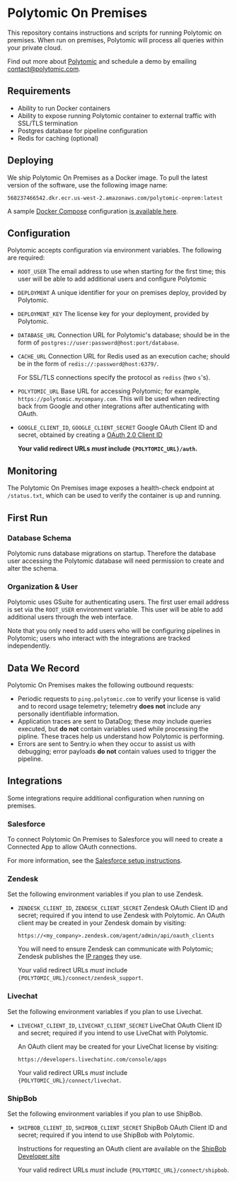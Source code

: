 # Polytomic On Premises

This repository contains instructions and scripts for running Polytomic on premises. When run on premises, Polytomic will process all queries within your private cloud.

Find out more about [Polytomic](https://www.polytomic.com) and schedule a demo by emailing [contact@polytomic.com](email:contact@polytomic.com).

## Requirements

- Ability to run Docker containers
- Ability to expose running Polytomic container to external traffic with SSL/TLS termination
- Postgres database for pipeline configuration
- Redis for caching (optional)

## Deploying

We ship Polytomic On Premises as a Docker image. To pull the latest version of the software, use the following image name:

`568237466542.dkr.ecr.us-west-2.amazonaws.com/polytomic-onprem:latest`

A sample [Docker Compose](https://docs.docker.com/compose/) configuration [is available here](./examples/docker-compose.yml).

## Configuration

Polytomic accepts configuration via environment variables. The following are required:

- `ROOT_USER`
  The email address to use when starting for the first time; this user will be able to add additional users and configure Polytomic

- `DEPLOYMENT`
  A unique identifier for your on premises deploy, provided by Polytomic.

- `DEPLOYMENT_KEY`
  The license key for your deployment, provided by Polytomic.

- `DATABASE_URL`
  Connection URL for Polytomic's database; should be in the form of `postgres://user:password@host:port/database`.

- `CACHE_URL`
  Connection URL for Redis used as an execution cache; should be in the form of `redis://:password@host:6379/`.

  For SSL/TLS connections specify the protocol as `rediss` (two `s`'s).

- `POLYTOMIC_URL`
  Base URL for accessing Polytomic; for example, `https://polytomic.mycompany.com`. This will be used when redirecting back from Google and other integrations after authenticating with OAuth.

- `GOOGLE_CLIENT_ID`, `GOOGLE_CLIENT_SECRET`
  Google OAuth Client ID and secret, obtained by creating a [OAuth 2.0 Client ID](https://console.developers.google.com/apis/credentials)

  **Your valid redirect URLs _must_ include `{POLYTOMIC_URL}/auth`.**

## Monitoring

The Polytomic On Premises image exposes a health-check endpoint at `/status.txt`, which can be used to verify the container is up and running.

## First Run

### Database Schema

Polytomic runs database migrations on startup. Therefore the database user accessing the Polytomic database will need permission to create and alter the schema.

### Organization & User

Polytomic uses GSuite for authenticating users. The first user email address is set via the `ROOT_USER` environment variable. This user will be able to add additional users through the web interface.

Note that you only need to add users who will be configuring pipelines in Polytomic; users who interact with the integrations are tracked independently.

## Data We Record

Polytomic On Premises makes the following outbound requests:

- Periodic requests to `ping.polytomic.com` to verify your license is valid and to record usage telemetry; telemetry **does not** include any personally identifiable information.
- Application traces are sent to DataDog; these _may_ include queries executed, but **do not** contain variables used while processing the pipline. These traces help us understand how Polytomic is performing.
- Errors are sent to Sentry.io when they occur to assist us with debugging; error payloads **do not** contain values used to trigger the pipeline.

## Integrations

Some integrations require additional configuration when running on premises.

### Salesforce

To connect Polytomic On Premises to Salesforce you will need to create a Connected App to allow OAuth connections.

For more information, see the [Salesforce setup instructions](./salesforce).

### Zendesk

Set the following environment variables if you plan to use Zendesk.

- `ZENDESK_CLIENT_ID`, `ZENDESK_CLIENT_SECRET`
  Zendesk OAuth Client ID and secret; required if you intend to use Zendesk with Polytomic. An OAuth client may be created in your Zendesk domain by visiting:

  `https://<my_company>.zendesk.com/agent/admin/api/oauth_clients`

  You will need to ensure Zendesk can communicate with Polytomic; Zendesk publishes the [IP ranges](https://support.zendesk.com/hc/en-us/articles/203660846) they use.

  Your valid redirect URLs _must_ include `{POLYTOMIC_URL}/connect/zendesk_support`.

### Livechat

Set the following environment variables if you plan to use Livechat.

- `LIVECHAT_CLIENT_ID`, `LIVECHAT_CLIENT_SECRET`
  LiveChat OAuth Client ID and secret; required if you intend to use LiveChat with Polytomic.

  An OAuth client may be created for your LiveChat license by visiting:

  `https://developers.livechatinc.com/console/apps`

  Your valid redirect URLs _must_ include `{POLYTOMIC_URL}/connect/livechat`.

### ShipBob

Set the following environment variables if you plan to use ShipBob.

- `SHIPBOB_CLIENT_ID`, `SHIPBOB_CLIENT_SECRET`
  ShipBob OAuth Client ID and secret; required if you intend to use ShipBob with Polytomic.

  Instructions for requesting an OAuth client are available on the [ShipBob Developer site](https://developer.shipbob.com/auth)

  Your valid redirect URLs _must_ include `{POLYTOMIC_URL}/connect/shipbob`.

